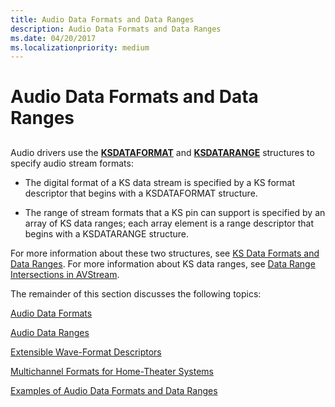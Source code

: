 ```yaml
---
title: Audio Data Formats and Data Ranges
description: Audio Data Formats and Data Ranges
ms.date: 04/20/2017
ms.localizationpriority: medium
---
```


# Audio Data Formats and Data Ranges


## <span id="audio_data_formats_and_data_ranges"></span><span id="AUDIO_DATA_FORMATS_AND_DATA_RANGES"></span>


Audio drivers use the [**KSDATAFORMAT**](/windows-hardware/drivers/ddi/ks/ns-ks-ksdataformat) and [**KSDATARANGE**](/previous-versions/ff561658(v=vs.85)) structures to specify audio stream formats:

-   The digital format of a KS data stream is specified by a KS format descriptor that begins with a KSDATAFORMAT structure.

-   The range of stream formats that a KS pin can support is specified by an array of KS data ranges; each array element is a range descriptor that begins with a KSDATARANGE structure.

For more information about these two structures, see [KS Data Formats and Data Ranges](../stream/ks-data-formats-and-data-ranges.md). For more information about KS data ranges, see [Data Range Intersections in AVStream](../stream/data-range-intersections-in-avstream.md).

The remainder of this section discusses the following topics:

[Audio Data Formats](audio-data-formats.md)

[Audio Data Ranges](audio-data-ranges.md)

[Extensible Wave-Format Descriptors](extensible-wave-format-descriptors.md)

[Multichannel Formats for Home-Theater Systems](multichannel-formats-for-home-theater-systems.md)

[Examples of Audio Data Formats and Data Ranges](examples-of-audio-data-formats-and-data-ranges.md)

 


